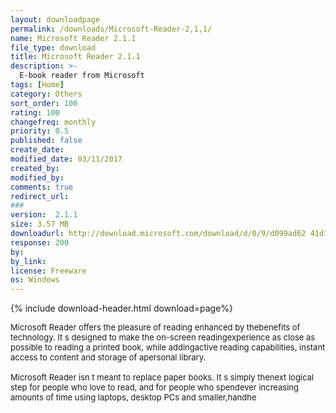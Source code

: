 ```yaml
---
layout: downloadpage
permalink: /downloads/Microsoft-Reader-2,1,1/
name: Microsoft Reader 2.1.1
file_type: download
title: Microsoft Reader 2.1.1
description: >-
  E-book reader from Microsoft
tags: [Home]
category: Others
sort_order: 100
rating: 100
changefreq: monthly
priority: 0.5
published: false
create_date:
modified_date: 03/11/2017
created_by:
modified_by:
comments: true
redirect_url:
###
version:  2.1.1
size: 3.57 MB
downloadurl: http://download.microsoft.com/download/d/0/9/d099ad62 41d1 4e92 9935 67955a437460/MSReaderSetup.exe
response: 200
by:
by_link:
license: Freeware
os: Windows
---
```


{% include download-header.html download=page%}

<p style="fix-download-text !important">
<p><font size="2"><p>Microsoft Reader offers the pleasure of reading enhanced by thebenefits of technology. It s designed to make the on-screen readingexperience as close as possible to reading a printed book, while addingactive reading capabilities, instant access to content and storage of apersonal library.<br />
<br />
Microsoft Reader isn t meant to replace paper books. It s simply thenext logical step for people who love to read, and for people who spendever increasing amounts of time using laptops, desktop PCs and smaller,handhe</p></p></p>
